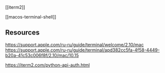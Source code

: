 [[iterm2]]

[[macos-terminal-shell]]

## Resources
https://support.apple.com/ru-ru/guide/terminal/welcome/2.10/mac
https://support.apple.com/ru-ru/guide/terminal/apd382cc5fa-4f58-4449-b20a-41c53c006f8f/2.10/mac/10.15

https://iterm2.com/python-api-auth.html